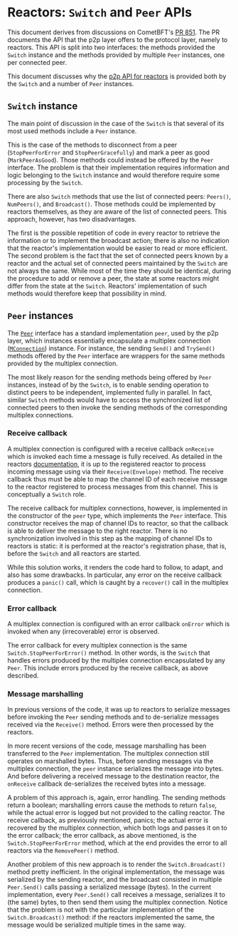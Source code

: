 # Reactors: `Switch` and `Peer` APIs

This document derives from discussions on CometBFT's [PR 851][pr-851].
The PR documents the API that the p2p layer offers to the protocol layer,
namely to reactors.
This API is split into two interfaces: the methods provided the `Switch`
instance and the methods provided by multiple `Peer` instances, one per
connected peer.

This document discusses why the [p2p API for reactors][p2p-api] is provided
both by the `Switch` and a number of `Peer` instances.


## `Switch` instance

The main point of discussion in the case of the `Switch` is that several of its
most used methods include a `Peer` instance.

This is the case of the methods to disconnect from a peer (`StopPeerForError`
and `StopPeerGracefully`) and mark a peer as good (`MarkPeerAsGood`).
Those methods could instead be offered by the `Peer` interface.
The problem is that their implementation requires information and logic
belonging to the `Switch` instance and would therefore require some processing
by the `Switch`.

There are also `Switch` methods that use the list of connected peers:
`Peers()`, `NumPeers()`, and `Broadcast()`.
Those methods could be implemented by reactors themselves, as they are aware of
the list of connected peers.
This approach, however, has two disadvantages.

The first is the possible repetition of code in every reactor to retrieve the
information or to implement the broadcast action; there is also no indication
that the reactor's implementation would be easier to read or more efficient.
The second problem is the fact that the set of connected peers known by a
reactor and the actual set of connected peers maintained by the `Switch` are
not always the same.
While most of the time they should be identical, during the procedure to add or
remove a peer, the state at some reactors might differ from the state at the
`Switch`.
Reactors' implementation of such methods would therefore keep that possibility
in mind.


## `Peer` instances

The [`Peer`][peer-iface] interface has a standard implementation `peer`,
used by the p2p layer, which instances essentially encapsulate a multiplex
connection ([`MConnection`][mconn-type]) instance.
For instance, the sending `Send()` and `TrySend()` methods offered by the
`Peer` interface are wrappers for the same methods provided by the multiplex
connection.

The most likely reason for the sending methods being offered by `Peer`
instances, instead of by the `Switch`, is to enable sending operation to
distinct peers to be independent, implemented fully in parallel.
In fact, similar `Switch` methods would have to access the synchronized list of
connected peers to then invoke the sending methods of the corresponding
multiplex connections.

### Receive callback

A multiplex connection is configured with a receive callback `onReceive` which
is invoked each time a message is fully received.
As detailed in the reactors [documentation][reactors-doc], it is up to the
registered reactor to process incoming message using via their
`Receive(Envelope)` method.
The receive callback thus must be able to map the channel ID of each receive
message to the reactor registered to process messages from this channel.
This is conceptually a `Switch` role.

The receive callback for multiplex connections, however, is implemented in the
constructor of the `peer` type, which implements the `Peer` interface.
This constructor receives the map of channel IDs to reactor, so that the
callback is able to deliver the message to the right reactor.
There is no synchronization involved in this step as the mapping of channel IDs
to reactors is static: it is performed at the reactor's registration phase,
that is, before the `Switch` and all reactors are started.

While this solution works, it renders the code hard to follow, to adapt, and
also has some drawbacks.
In particular, any error on the receive callback produces a `panic()`
call, which is caught by a `recover()` call in the multiplex connection.

### Error callback

A multiplex connection is configured with an error callback `onError` which
is invoked when any (irrecoverable) error is observed.

The error callback for every multiplex connection is the same
`Switch.StopPeerForError()` method.
In other words, is the `Switch` that handles errors produced by the multiplex
connection encapsulated by any `Peer`.
This include errors produced by the receive callback, as above described.

### Message marshalling

In previous versions of the code, it was up to reactors to serialize messages
before invoking the `Peer` sending methods and to de-serialize messages
received via the `Receive()` method.
Errors were then processed by the reactors.

In more recent versions of the code, message marshalling has been transferred
to the `Peer` implementation.
The multiplex connection still operates on marshalled bytes.
Thus, before sending messages via the multiplex connection, the `peer` instance
serializes the message into bytes.
And before delivering a received message to the destination reactor, the
`onReceive` callback de-serializes the received bytes into a message.

A problem of this approach is, again, error handling.
The sending methods return a boolean; marshalling errors cause the methods to
return `false`, while the actual error is logged but not provided to the
calling reactor.
The receive callback, as previously mentioned, panics; the actual error is
recovered by the multiplex connection, which both logs and passes it on to the
error callback; the error callback, as above mentioned, is the
`Switch.StopPeerForError` method, which at the end provides the error to all
reactors via the `RemovePeer()` method.

Another problem of this new approach is to render the `Switch.Broadcast()`
method pretty inefficient.
In the original implementation, the message was serialized by the sending
reactor, and the broadcast consisted in multiple `Peer.Send()` calls passing a
serialized message (bytes).
In the current implementation, every `Peer.Send()` call receives a message,
serializes it to (the same) bytes, to then send them using the multiplex
connection.
Notice that the problem is not with the particular implementation of the
`Switch.Broadcast()` method: if the reactors implemented the same, the message
would be serialized multiple times in the same way.

[pr-851]: https://github.com/cometbft/cometbft/pull/851
[p2p-api]: pr-851
[reactors-doc]: pr-851

[peer-iface]: https://github.com/cometbft/cometbft/blob/main/p2p/peer.go
[mconn-type]: https://github.com/cometbft/cometbft/blob/main/p2p/conn/connection.go
